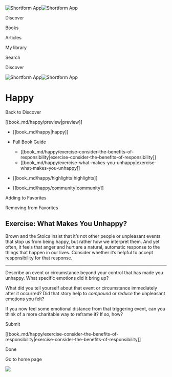 ![Shortform App](/img/logo.36a2399e.svg)![Shortform App](/img/logo-dark.70c1b072.svg)

Discover

Books

Articles

My library

Search

Discover

![Shortform App](/img/logo.36a2399e.svg)![Shortform App](/img/logo-dark.70c1b072.svg)

# Happy

Back to Discover

[[book_md/happy/preview|preview]]

  * [[book_md/happy|happy]]
  * Full Book Guide

    * [[book_md/happy/exercise-consider-the-benefits-of-responsibility|exercise-consider-the-benefits-of-responsibility]]
    * [[book_md/happy/exercise-what-makes-you-unhappy|exercise-what-makes-you-unhappy]]
  * [[book_md/happy/highlights|highlights]]
  * [[book_md/happy/community|community]]



Adding to Favorites 

Removing from Favorites 

## Exercise: What Makes You Unhappy?

Brown and the Stoics insist that it’s not other people or unpleasant events that stop us from being happy, but rather how we interpret them. And yet often, it feels that anger and hurt are a natural, automatic response to the things that happen in our lives. Consider whether it’s helpful to accept responsibility for that response.

* * *

Describe an event or circumstance beyond your control that has made you unhappy. What specific emotions did it bring up?

What did you tell yourself about that event or circumstance immediately after it occurred? Did that story help to _compound_ or _reduce_ the unpleasant emotions you felt?

If you now feel some emotional distance from that triggering event, can you think of a more charitable way to reframe it? If so, how?

Submit 

[[book_md/happy/exercise-consider-the-benefits-of-responsibility|exercise-consider-the-benefits-of-responsibility]]

Done

Go to home page 

![](https://bat.bing.com/action/0?ti=56018282&Ver=2&mid=3ad9d895-5bbd-4164-b305-527de83654a3&sid=49fff5b0636c11eeb9c611038afc8668&vid=4a005010636c11ee80c703d4c4a7acd5&vids=0&msclkid=N&pi=0&lg=en-US&sw=800&sh=600&sc=24&nwd=1&tl=Shortform%20%7C%20Book&p=https%3A%2F%2Fwww.shortform.com%2Fapp%2Fbook%2Fhappy%2Fexercise-what-makes-you-unhappy&r=&lt=321&evt=pageLoad&sv=1&rn=717543)
